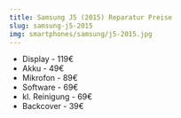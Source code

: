 ```yaml
---
title: Samsung J5 (2015) Reparatur Preise
slug: samsung-j5-2015
img: smartphones/samsung/j5-2015.jpg
---
```


- Display - 119€
- Akku - 49€
- Mikrofon - 89€
- Software - 69€
- kl. Reinigung - 69€
- Backcover - 39€